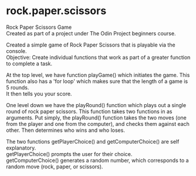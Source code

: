 # rock.paper.scissors
Rock Paper Scissors Game  
Created as part of a project under The Odin Project beginners course.  

Created a simple game of Rock Paper Scissors that is playable via the console.  
Objective: Create individual functions that work as part of a greater function to complete a task.  
  
At the top level, we have function playGame() which initiates the game. This function also has a 'for loop' which makes sure that the length of a game is 5 rounds.  
It then tells you your score.  
  
One level down we have the playRound() function which plays out a single round of rock paper scissors. This function takes two functions in as arguments. Put simply, the playRound() function takes the two moves (one from the player and one from the computer), and checks them against each other. Then determines who wins and who loses. 
  
The two functions getPlayerChoice() and getComputerChoice() are self explanatory.  
getPlayerChoice() prompts the user for their choice.  
getComputerChoice() generates a random number, which corresponds to a random move (rock, paper, or scissors).  
